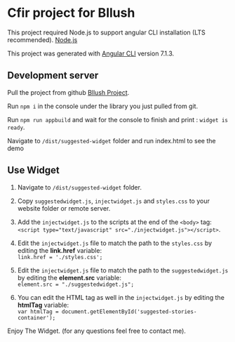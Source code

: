 # Cfir project for Bllush

This project required Node.js to support angular CLI installation (LTS recommended). [Node.js](https://nodejs.org/en/)

This project was generated with [Angular CLI](https://github.com/angular/angular-cli) version 7.1.3.

## Development server

Pull the project from github [Bllush Project](https://github.com/bmcsites/Bllush).

Run `npm i` in the console under the library you just pulled from git. 

Run `npm run appbuild` and wait for the console to finish and print : `widget is ready`.

Navigate to `/dist/suggested-widget` folder and run index.html to see the demo

## Use Widget

1. Navigate to `/dist/suggested-widget` folder.

2. Copy `suggestedwidget.js`, `injectwidget.js` and `styles.css` to your website folder or remote server.

3. Add the `injectwidget.js` to the scripts at the end of the `<body>` tag:<br/>
`<script type="text/javascript" src="./injectwidget.js"></script>`.

4. Edit the `injectwidget.js` file to match the path to the `styles.css` by editing the <b>link.href</b> variable:<br/>
`link.href = './styles.css';`

5. Edit the `injectwidget.js` file to match the path to the `suggestedwidget.js` by editing the <b>element.src</b> variable:<br/>
`element.src = "./suggestedwidget.js";`

6. You can edit the HTML tag as well in the `injectwidget.js` by editing the <b>htmlTag</b> variable:<br/>
`var htmlTag = document.getElementById('suggested-stories-container');`

Enjoy The Widget. (for any questions feel free to contact me).
